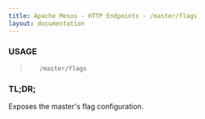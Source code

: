 ```yaml
---
title: Apache Mesos - HTTP Endpoints - /master/flags
layout: documentation
---
```

<!--- This is an automatically generated file. DO NOT EDIT! --->

### USAGE ###
>        /master/flags

### TL;DR; ###
Exposes the master's flag configuration.